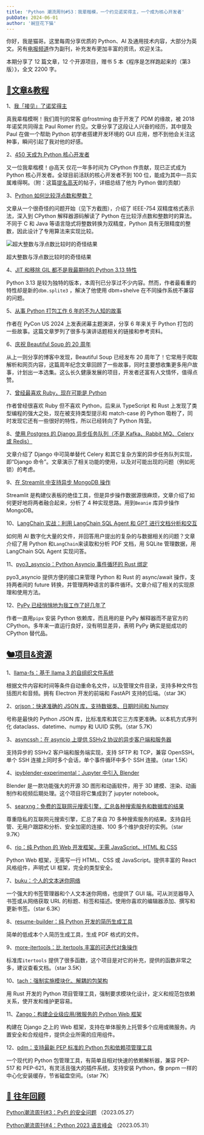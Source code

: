 ```yaml
---
title: 'Python 潮流周刊#53：我辈楷模，一个约见诺奖得主，一个成为核心开发者'
pubDate: 2024-06-01
author: '豌豆花下猫'
---
```


你好，我是猫哥。这里每周分享优质的 Python、AI 及通用技术内容，大部分为英文。另有[电报频道](https://t.me/pythontrendingweekly)作为副刊，补充发布更加丰富的资讯，欢迎关注。

本期分享了 12 篇文章，12 个开源项目，赠书 5 本《程序是怎样跑起来的（第3版）》，全文 2200 字。

## [🦄文章&教程](https://xiaobot.net/p/python_weekly)

1、[我「接见」了诺奖得主](https://frostming.com/2024/meet-with-paul/)

真我辈楷模啊！我们周刊的常客 @frostming 由于开发了 PDM 的缘故，被 2018 年诺奖共同得主 Paul Romer 约见。文章分享了这段让人兴奋的经历，其中提及 Paul 在做一个帮助 Python 初学者搭建开发环境的 GUI 应用，想不到他会关注这种事，瞬间引起了我对他的好感。

2、[450 天成为 Python 核心开发者](https://www.bilibili.com/video/BV1of421972c)

又一位我辈楷模！@高天 仅花一年多时间为 CPython 作贡献，现已正式成为 Python 核心开发者。全球目前活跃的核心开发者不到 100 位，能成为其中一员实属难得啊。（附：这篇[提名高天](https://discuss.python.org/t/vote-to-promote-tian-gao/53895)的帖子，详细总结了他为 Python 做的贡献）

3、[Python 如何比较浮点数和整数？](https://blog.codingconfessions.com/p/how-python-compares-floats-and-ints)

文章从一个很奇怪的问题开始（见下方截图），介绍了 IEEE-754 双精度格式表示法，深入到 CPython 解释器源码解读了 Python 在比较浮点数和整数时的算法。不同于 C 和 Java 等语言隐式将整数转换为双精度，Python 具有无限精度的整数，因此设计了专用算法来实现比较。

![超大整数与浮点数比较时的奇怪结果](https://img.pythoncat.top/how-python-compares-floats-and-ints.jpg)

超大整数与浮点数比较时的奇怪结果

4、[JIT 和移除 GIL 都不是我最期待的 Python 3.13 特性](https://blog.vslira.net/2024/05/jit-and-gil-removal-are-not-even-my.html)

Python 3.13 是较为独特的版本，本周刊已分享过不少内容。然而，作者最看重的特性却是新的`dbm.splite3` ，解决了他使用 dbm+shelve 在不同操作系统不兼容的问题。

5、[从事 Python 打包工作 6 年的不为人知的故事](https://harihareswara.net/posts/2024/references-pycon-us-keynote/)

作者在 PyCon US 2024 上发表闭幕主题演讲，分享 6 年来关于 Python 打包的一些故事。这篇文章罗列了很多与演讲话题相关的链接和参考资料。

6、[庆祝 Beautiful Soup 的 20 周年](https://harihareswara.net/posts/2024/celebrate-beautiful-soups-20th-anniversary/)

从上一则分享的博客中发现，Beautiful Soup 已经发布 20 周年了！它常用于爬取解析和网页内容，这篇周年纪念文章回顾了一些故事，同时主要想收集更多用户故事，计划出一本选集。这么长久健康发展的项目，开发者还富有人文情怀，值得点赞。

7、[曾经最喜欢 Ruby，现在可能是 Python](https://sgt.hootr.club/molten-matter/maybe-i-like-python-now/)

作者曾经很喜欢 Ruby 但不喜欢 Python，后来从 TypeScript 和 Rust 上发现了类型编程的强大之处，现在被支持类型提示和 match-case 的 Python 吸粉了，同时发现它还有一些很好的特性，所以已经转向了 Python 阵营。

8、[使用 Postgres 的 Django 异步任务队列（不是 Kafka、Rabbit MQ、Celery 或 Redis）](https://simplecto.com/djang-async-task-postgres-not-kafka-celery-redis)

文章介绍了 Django 中可简单替代 Celery 和其它复杂方案的异步任务队列实现，即“Django 命令”。文章演示了相关功能的使用，以及对可能出现的问题（例如死锁）的考虑。

9、[在 Streamlit 中支持异步 MongoDB 操作](https://handmadesoftware.medium.com/streamlit-asyncio-and-mongodb-f85f77aea825)

Streamlit 是构建仪表板的绝佳工具，但是异步操作数据源很麻烦，文章介绍了如何更好地将两者融合起来，分析了 4 种实现思路。用到`Beanie` 库异步操作 MongoDB。

10、[LangChain 实战：利用 LangChain SQL Agent 和 GPT 进行文档分析和交互](https://juejin.cn/post/7373955162127532059)

如何用 AI 数字化大量的文件，并回答用户提出的复杂的与数据相关的问题？文章介绍了用 Python 和`LangChain`来读取和分析 PDF 文档，用 SQLite 管理数据，用 LangChain SQL Agent 实现问答。

11、[pyo3_asyncio：Python Asyncio 事件循环的 Rust 绑定](https://awestlake87.github.io/pyo3-asyncio/master/doc/pyo3_asyncio)

pyo3_asyncio 提供方便的接口来管理 Python 和 Rust 的 async/await 操作，支持两者间的 future 转换，并管理两种语言的事件循环。文章介绍了相关的实现原理和使用方法。

12、[PyPy 已经悄悄地为我工作了好几年了](https://utcc.utoronto.ca/~cks/space/blog/python/PyPyQuietlyWorking)

作者一直用`pipx` 安装 Python 依赖库，而且用的是 PyPy 解释器而不是官方的 CPython。多年来一直运行良好，没有明显差异，表明 PyPy 确实是挺成功的 CPython 替代品。

## [🐿️项目&资源](https://xiaobot.net/p/python_weekly)

1、[llama-fs：基于 llama 3 的自组织文件系统](https://github.com/iyaja/llama-fs)

根据文件内容和时间等条件自动重命名文件，以及管理文件目录，支持多种文件包括图片和音频。拥有 Electron 开发的前端和 FastAPI 支持的后端。（star 3K）

2、[orjson：快速准确的 JSON 库，支持数据类、日期时间和 Numpy](https://github.com/ijl/orjson)

号称是最快的 Python JSON 库，比标准库和其它三方库更准确。以本机方式序列化 dataclass、datetime、numpy 和 UUID 实例。（star 5.7K）

3、[asyncssh：在 asyncio 上提供 SSHv2 协议的异步客户端和服务器](https://github.com/ronf/asyncssh)

支持异步的 SSHv2 客户端和服务端实现，支持 SFTP 和 TCP，兼容 OpenSSH。单个 SSH 连接上同时多个会话，单个事件循环中多个 SSH 连接。（star 1.5K）

4、[ipyblender-experimental：Jupyter 中引入 Blender](https://github.com/kolibril13/ipyblender-experimental)

Blender 是一款功能强大的开源 3D 图形和动画软件，用于 3D 建模、渲染、动画制作和视频后期处理。这个项目将它集成到了 jupyter notebook。

5、[searxng：免费的互联网元搜索引擎，汇总各种搜索服务和数据库的结果](https://github.com/searxng/searxng)

尊重隐私的互联网元搜索引擎，汇总了来自 70 多种搜索服务的结果。支持自托管、无用户跟踪和分析、安全加密的连接、100 多个维护良好的实例。（star 9.7K）

6、[rio：纯 Python 的 Web 开发框架，无需 JavaScript、HTML 和 CSS](https://github.com/rio-labs/rio)

Python Web 框架，无需写一行 HTML、CSS 或 JavaScript。提供丰富的 React 风格组件，声明式 UI 框架，完全的类型安全。

7、[buku：个人的文本迷你网络](https://github.com/jarun/buku)

一个强大的书签管理器和个人文本迷你网络，也提供了 GUI 端。可从浏览器导入书签或从网络获取 URL 的标题、标签和描述。使用你喜欢的编辑器添加、撰写和更新书签。（star 6.3K）

8、[resume-builder：纯 Python 开发的简历生成工具](https://github.com/koek67/resume-builder)

简单的低成本个人简历生成工具，生成 PDF 格式的文件。

9、[more-itertools：比 itertools 丰富的可迭代对象操作](https://github.com/more-itertools/more-itertools)

标准库`itertools` 提供了很多函数，这个项目是对它的补充，提供的函数非常之多，建议查看文档。（star 3.5K）

10、[tach：强制实施模块化、解耦的包架构](https://github.com/gauge-sh/tach)

用 Rust 开发的 Python 项目管理工具，强制要求模块化设计，定义和规范包依赖关系，使开发和维护更容易。

11、[Zango：构建企业级应用/微服务的 Python Web 框架](https://github.com/Healthlane-Technologies/Zango)

构建在 Django 之上的 Web 框架，支持在单体服务上托管多个应用或微服务。内置安全和合规组件，提供企业所需的应用组件。

12、[pdm：支持最新 PEP 标准的 Python 包和依赖项管理工具](https://github.com/pdm-project/pdm)

一个现代的 Python 包管理工具，有简单且相对快速的依赖解析器，兼容 PEP-517 和 PEP-621，有灵活且强大的插件系统，支持安装 Python，像 pnpm 一样的中心化安装缓存，节省磁盘空间。（star 7K）

## [🐧 往年回顾](https://xiaobot.net/p/python_weekly)

[Python潮流周刊#3：PyPI 的安全问题](https://pythoncat.top/posts/2023-05-27-weekly3) （2023.05.27）

[Python潮流周刊#4：Python 2023 语言峰会](https://pythoncat.top/posts/2023-05-31-weekly4) （2023.05.31）

